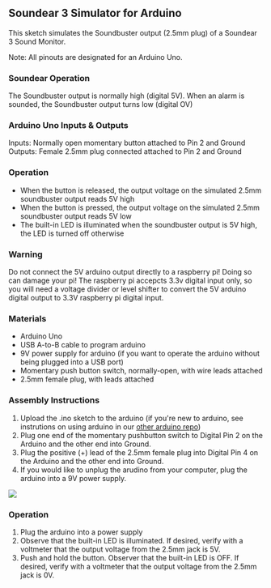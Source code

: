 ## Soundear 3 Simulator for Arduino
This sketch simulates the Soundbuster output (2.5mm plug) of a Soundear 3 Sound Monitor.

Note: All pinouts are designated for an Arduino Uno.

### Soundear Operation
The Soundbuster output is normally high (digital 5V). When an alarm is sounded, the Soundbuster output turns low (digital OV)

### Arduino Uno Inputs & Outputs
Inputs: Normally open momentary button attached to Pin 2 and Ground
Outputs: Female 2.5mm plug connected attached to Pin 2 and Ground

### Operation
- When the button is released, the output voltage on the simulated 2.5mm soundbuster output reads 5V high
- When the button is pressed, the output voltage on the simulated 2.5mm soundbuster output reads 5V low
- The built-in LED is illuminated when the soundbuster output is 5V high, the LED is turned off otherwise

### Warning
Do not connect the 5V arduino output directly to a raspberry pi! Doing so can damage your pi! The raspberry pi accepcts 3.3v digital input only, so you will need a voltage divider or level shifter to convert the 5V arduino digital output to 3.3V raspberry pi digital input.

### Materials
* Arduino Uno
* USB A-to-B cable to program arduino
* 9V power supply for arduino (if you want to operate the arduino without being plugged into a USB port)
* Momentary push button switch, normally-open, with wire leads attached
* 2.5mm female plug, with leads attached

### Assembly Instructions
1. Upload the .ino sketch to the arduino (if you're new to arduino, see instrutions on using arduino in our [other arduino repo](https://github.com/Open-Ventilator-Remote-Monitoring/ventilator-monitor-arduino))
2. Plug one end of the momentary pushbutton switch to Digital Pin 2 on the Arduino and the other end into Ground.
3. Plug the positive (+) lead of the 2.5mm female plug into Digital Pin 4 on the Arduino and the other end into Ground.
4. If you would like to unplug the arudino from your computer, plug the arduino into a 9V power supply.

![](https://docs.google.com/drawings/d/e/2PACX-1vTtNRXXeI7sxIY4pXzvwKMqbqTzeGbPxXdAW8kaVW1fzQigo8KpEpGfEJwbLxpcyRaiFk0BWMGybxHD/pub?w=960&h=720)

### Operation
1. Plug the arduino into a power supply
2. Observe that the built-in LED is illuminated. If desired, verify with a voltmeter that the output voltage from the 2.5mm jack is 5V.
3. Push and hold the button. Observer that the built-in LED is OFF. If desired, verify with a voltmeter that the output voltage from the 2.5mm jack is 0V.

